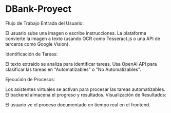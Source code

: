 # DBank-Proyect
Flujo de Trabajo
Entrada del Usuario:

El usuario sube una imagen o escribe instrucciones.
La plataforma convierte la imagen a texto (usando OCR como Tesseract.js o una API de terceros como Google Vision).

Identificación de Tareas:

El texto extraído se analiza para identificar tareas.
Usa OpenAI API para clasificar las tareas en "Automatizables" o "No Automatizables".

Ejecución de Procesos:

Los asistentes virtuales se activan para procesar las tareas automatizables.
El backend almacena el progreso y resultados.
Visualización de Resultados:

El usuario ve el proceso documentado en tiempo real en el frontend.